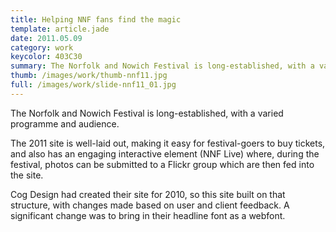 ```yaml
---
title: Helping NNF fans find the magic
template: article.jade
date: 2011.05.09
category: work
keycolor: 403C30
summary: The Norfolk and Nowich Festival is long-established, with a varied programme and audience
thumb: /images/work/thumb-nnf11.jpg
full: /images/work/slide-nnf11_01.jpg
---
```

The Norfolk and Nowich Festival is long-established, with a varied programme and audience.

The 2011 site is well-laid out, making it easy for festival-goers to buy tickets, and also has an engaging interactive element (NNF Live) where, during the festival, photos can be submitted to a Flickr group which are then fed into the site.

Cog Design had created their site for 2010, so this site built on that structure, with changes made based on user and client feedback. A significant change was to bring in their headline font as a webfont.
